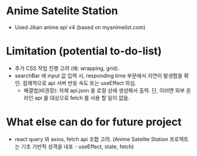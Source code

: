 # Anime Satelite Station
- Used Jikan anime api v4 (based on myanimelist.com)

# Limitation (potential to-do-list)
- 추가 CSS 작업 진행 고려 (예: wrapping, grid).
- searchBar 에 input 값 입력 시, responding time 부문에서 지연이 발생함을 확인. 잠재적으로 api 서버 반응 속도 또는 useEffect 의심.
  - 해결법(비권장): 자체 api.json 을 로컬 상에 생성해서 출력. 단, 이러면 외부 온라인 api 를 대상으로 fetch 를 사용 할 일이 없음.

# What else can do for future project
  - react query 와 axios, fetch api 조합 고려. (Anime Satelite Station 프로젝트는 기초 기반적 성격을 내포 - useEffect, state, fetch)